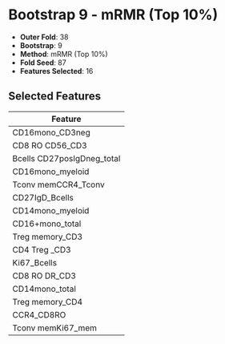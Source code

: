 # Bootstrap 9 - mRMR (Top 10%)

- **Outer Fold**: 38
- **Bootstrap**: 9
- **Method**: mRMR (Top 10%)
- **Fold Seed**: 87
- **Features Selected**: 16

## Selected Features

| Feature |
|---------|
| CD16mono_CD3neg |
| CD8 RO CD56_CD3 |
| Bcells CD27posIgDneg_total |
| CD16mono_myeloid |
| Tconv memCCR4_Tconv |
| CD27IgD_Bcells |
| CD14mono_myeloid |
| CD16+mono_total |
| Treg memory_CD3 |
| CD4 Treg _CD3 |
| Ki67_Bcells |
| CD8 RO DR_CD3 |
| CD14mono_total |
| Treg memory_CD4 |
| CCR4_CD8RO |
| Tconv memKi67_mem |

